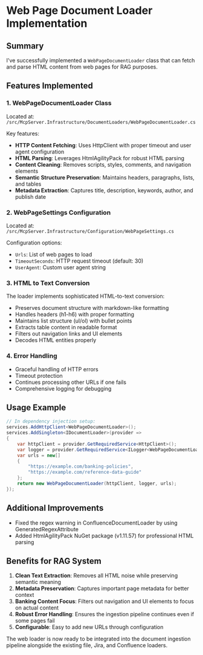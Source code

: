 # Web Page Document Loader Implementation

## Summary
I've successfully implemented a `WebPageDocumentLoader` class that can fetch and parse HTML content from web pages for RAG purposes.

## Features Implemented

### 1. WebPageDocumentLoader Class
Located at: `/src/McpServer.Infrastructure/DocumentLoaders/WebPageDocumentLoader.cs`

Key features:
- **HTTP Content Fetching**: Uses HttpClient with proper timeout and user agent configuration
- **HTML Parsing**: Leverages HtmlAgilityPack for robust HTML parsing
- **Content Cleaning**: Removes scripts, styles, comments, and navigation elements
- **Semantic Structure Preservation**: Maintains headers, paragraphs, lists, and tables
- **Metadata Extraction**: Captures title, description, keywords, author, and publish date

### 2. WebPageSettings Configuration
Located at: `/src/McpServer.Infrastructure/Configuration/WebPageSettings.cs`

Configuration options:
- `Urls`: List of web pages to load
- `TimeoutSeconds`: HTTP request timeout (default: 30)
- `UserAgent`: Custom user agent string

### 3. HTML to Text Conversion
The loader implements sophisticated HTML-to-text conversion:
- Preserves document structure with markdown-like formatting
- Handles headers (h1-h6) with proper formatting
- Maintains list structure (ul/ol) with bullet points
- Extracts table content in readable format
- Filters out navigation links and UI elements
- Decodes HTML entities properly

### 4. Error Handling
- Graceful handling of HTTP errors
- Timeout protection
- Continues processing other URLs if one fails
- Comprehensive logging for debugging

## Usage Example

```csharp
// In dependency injection setup:
services.AddHttpClient<WebPageDocumentLoader>();
services.AddSingleton<IDocumentLoader>(provider =>
{
    var httpClient = provider.GetRequiredService<HttpClient>();
    var logger = provider.GetRequiredService<ILogger<WebPageDocumentLoader>>();
    var urls = new[] 
    { 
        "https://example.com/banking-policies",
        "https://example.com/reference-data-guide"
    };
    return new WebPageDocumentLoader(httpClient, logger, urls);
});
```

## Additional Improvements
- Fixed the regex warning in ConfluenceDocumentLoader by using GeneratedRegexAttribute
- Added HtmlAgilityPack NuGet package (v1.11.57) for professional HTML parsing

## Benefits for RAG System
1. **Clean Text Extraction**: Removes all HTML noise while preserving semantic meaning
2. **Metadata Preservation**: Captures important page metadata for better context
3. **Banking Content Focus**: Filters out navigation and UI elements to focus on actual content
4. **Robust Error Handling**: Ensures the ingestion pipeline continues even if some pages fail
5. **Configurable**: Easy to add new URLs through configuration

The web loader is now ready to be integrated into the document ingestion pipeline alongside the existing file, Jira, and Confluence loaders.